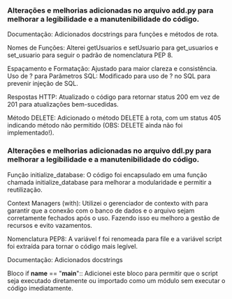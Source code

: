 ### Alterações e melhorias adicionadas no arquivo add.py para melhorar a legibilidade e a manutenibilidade do código.
  Documentação: Adicionados docstrings para funções e métodos de rota.

  Nomes de Funções: Alterei getUsuarios e setUsuario para get_usuarios e set_usuario para seguir o padrão de nomenclatura PEP 8.
  
  Espaçamento e Formatação: Ajustado para maior clareza e consistência.
  Uso de ? para Parâmetros SQL: Modificado para uso de ? no SQL para prevenir injeção de SQL.

  Respostas HTTP: Atualizado o código para retornar status 200 em vez de 201 para atualizações bem-sucedidas.

  Método DELETE: Adicionado o método DELETE à rota, com um status 405 indicando método não permitido (OBS: DELETE ainda não foi implementado!).

  ### Alterações e melhorias adicionadas no arquivo ddl.py para melhorar a legibilidade e a manutenibilidade do código.

  Função initialize_database: O código foi encapsulado em uma função chamada initialize_database para melhorar a modularidade e permitir a reutilização.

  Context Managers (with): Utilizei o gerenciador de contexto with para garantir que a conexão com o banco de dados e o arquivo sejam corretamente fechados após o uso. Fazendo isso eu melhoro a gestão de recursos e evito vazamentos.

  Nomenclatura PEP8: A variável f foi renomeada para file e a variável script foi extraída para tornar o código mais legível.

  Documentação: Adicionados docstrings

  Bloco if __name__ == "__main__":: Adicionei este bloco para permitir que o script seja executado diretamente ou importado como um módulo sem executar o código imediatamente.
